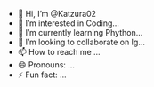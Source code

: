- 👋 Hi, I’m @Katzura02
- 👀 I’m interested in Coding...
- 🌱 I’m currently learning Phython...
- 💞️ I’m looking to collaborate on Ig...
- 📫 How to reach me ...
- 😄 Pronouns: ...
- ⚡ Fun fact: ...

<!---
Katzura02/Katzura02 is a ✨ special ✨ repository because its `README.md` (this file) appears on your GitHub profile.
You can click the Preview link to take a look at your changes.
--->
